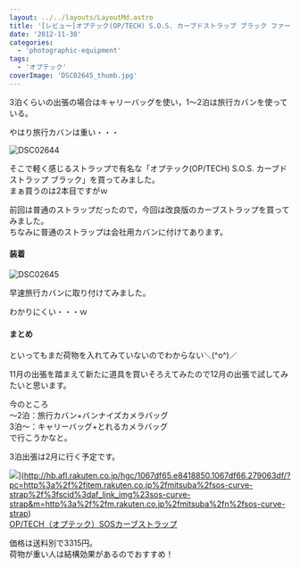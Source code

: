 ```yaml
---
layout: ../../layouts/LayoutMd.astro
title: '[レビュー]オプテック(OP/TECH) S.O.S. カーブドストラップ ブラック ファーストインプレッション'
date: '2012-11-30'
categories:
  - 'photographic-equipment'
tags:
  - 'オプテック'
coverImage: 'DSC02645_thumb.jpg'
---
```


3泊くらいの出張の場合はキャリーバッグを使い，1～2泊は旅行カバンを使っている。

やはり旅行カバンは重い・・・

![DSC02644](/archive/images/DSC02644_thumb.jpg 'DSC02644')

そこで軽く感じるストラップで有名な「オプテック(OP/TECH) S.O.S. カーブドストラップ ブラック」を買ってみました。  
まぁ買うのは2本目ですがｗ

前回は普通のストラップだったので，今回は改良版のカーブストラップを買ってみました。  
ちなみに普通のストラップは会社用カバンに付けてあります。

#### 装着

![DSC02645](/archive/images/DSC02645_thumb.jpg 'DSC02645')

早速旅行カバンに取り付けてみました。

わかりにくい・・・ｗ

#### まとめ

といってもまだ荷物を入れてみていないのでわからない＼(^o^)／

11月の出張を踏まえて新たに道具を買いそろえてみたので12月の出張で試してみたいと思います。

今のところ  
～2泊：旅行カバン+バンナイズカメラバッグ  
3泊～：キャリーバッグ+とれるカメラバッグ  
で行こうかなと。

3泊出張は2月に行く予定です。

![](http://hbb.afl.rakuten.co.jp/hgb/?pc=http%3a%2f%2fthumbnail.image.rakuten.co.jp%2f%400_mall%2fmitsuba%2fcabinet%2foptech%2fimg56773819.jpg%3f_ex%3d300x300&m=http%3a%2f%2fthumbnail.image.rakuten.co.jp%2f%400_mall%2fmitsuba%2fcabinet%2foptech%2fimg56773819.jpg%3f_ex%3d80x80)](http://hb.afl.rakuten.co.jp/hgc/1067df65.e8418850.1067df66.279063df/?pc=http%3a%2f%2fitem.rakuten.co.jp%2fmitsuba%2fsos-curve-strap%2f%3fscid%3daf_link_img%23sos-curve-strap&m=http%3a%2f%2fm.rakuten.co.jp%2fmitsuba%2fn%2fsos-curve-strap)   
[OP/TECH（オプテック）SOSカーブストラップ](http://hb.afl.rakuten.co.jp/hgc/1067df65.e8418850.1067df66.279063df/?pc=http%3a%2f%2fitem.rakuten.co.jp%2fmitsuba%2fsos-curve-strap%2f%3fscid%3daf_link_txt%23sos-curve-strap&m=http%3a%2f%2fm.rakuten.co.jp%2fmitsuba%2fn%2fsos-curve-strap)

価格は送料別で3315円。  
荷物が重い人は結構効果があるのでおすすめ！
